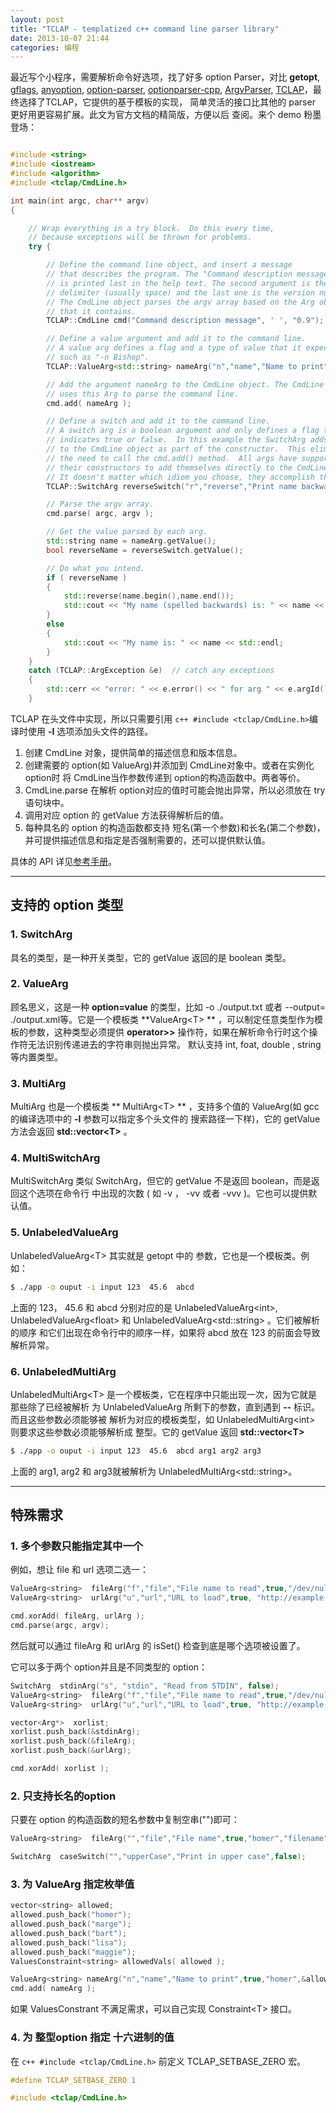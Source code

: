 ```yaml
---
layout: post
title: "TCLAP - templatized c++ command line parser library"
date: 2013-10-07 21:44
categories: 编程
---
```


最近写个小程序，需要解析命令好选项，找了好多 option Parser，对比
**getopt**,
[gflags](http://code.google.com/p/gflags/), [anyoption](http://www.hackorama.com/anyoption/),
[option-parser](https://github.com/weisslj/cpp-optparse), [optionparser-cpp](https://gitorious.org/optionparser-cpp#more),
[ArgvParser](http://mih.voxindeserto.de/argvparser.html#example),
[TCLAP](http://tclap.sourceforge.net/)，最终选择了TCLAP，它提供的基于模板的实现，
简单灵活的接口比其他的 parser 更好用更容易扩展。此文为官方文档的精简版，方便以后
查阅。来个 demo 粉墨登场：  

<!-- more -->

```cpp

#include <string>
#include <iostream>
#include <algorithm>
#include <tclap/CmdLine.h>

int main(int argc, char** argv)
{

    // Wrap everything in a try block.  Do this every time,
    // because exceptions will be thrown for problems.
    try {  

        // Define the command line object, and insert a message
        // that describes the program. The "Command description message"
        // is printed last in the help text. The second argument is the
        // delimiter (usually space) and the last one is the version number.
        // The CmdLine object parses the argv array based on the Arg objects
        // that it contains.
        TCLAP::CmdLine cmd("Command description message", ' ', "0.9");

        // Define a value argument and add it to the command line.
        // A value arg defines a flag and a type of value that it expects,
        // such as "-n Bishop".
        TCLAP::ValueArg<std::string> nameArg("n","name","Name to print",true,"homer","string");

        // Add the argument nameArg to the CmdLine object. The CmdLine object
        // uses this Arg to parse the command line.
        cmd.add( nameArg );

        // Define a switch and add it to the command line.
        // A switch arg is a boolean argument and only defines a flag that
        // indicates true or false.  In this example the SwitchArg adds itself
        // to the CmdLine object as part of the constructor.  This eliminates
        // the need to call the cmd.add() method.  All args have support in
        // their constructors to add themselves directly to the CmdLine object.
        // It doesn't matter which idiom you choose, they accomplish the same thing.
        TCLAP::SwitchArg reverseSwitch("r","reverse","Print name backwards", cmd, false);

        // Parse the argv array.
        cmd.parse( argc, argv );

        // Get the value parsed by each arg.
        std::string name = nameArg.getValue();
        bool reverseName = reverseSwitch.getValue();

        // Do what you intend.
        if ( reverseName )
        {
            std::reverse(name.begin(),name.end());
            std::cout << "My name (spelled backwards) is: " << name << std::endl;
        }
        else
        {
            std::cout << "My name is: " << name << std::endl;
        }
    }
    catch (TCLAP::ArgException &e)  // catch any exceptions
    {
        std::cerr << "error: " << e.error() << " for arg " << e.argId() << std::endl; }
    }

```

TCLAP 在头文件中实现，所以只需要引用 `c++ #include <tclap/CmdLine.h>`编译时使用
 **-I** 选项添加头文件的路径。

1. 创建 CmdLine 对象，提供简单的描述信息和版本信息。
2. 创建需要的 option(如 ValueArg)并添加到 CmdLine对象中。或者在实例化 option时
将 CmdLine当作参数传递到 option的构造函数中。两者等价。
3. CmdLine.parse 在解析 option对应的值时可能会抛出异常，所以必须放在 try 语句块中。
4. 调用对应 option 的 getValue 方法获得解析后的值。
5. 每种具名的 option 的构造函数都支持 短名(第一个参数)和长名(第二个参数)，
并可提供描述信息和指定是否强制需要的，还可以提供默认值。

具体的 API 详见[参考手册](http://tclap.sourceforge.net/html/annotated.html)。

------


## 支持的 option 类型 ##

### 1. SwitchArg ###

具名的类型，是一种开关类型，它的 getValue 返回的是 boolean 类型。

### 2. ValueArg ###

顾名思义，这是一种 **option=value** 的类型，比如 -o ./output.txt 或者 --output=
./output.xml等。它是一个模板类 **ValueArg\<T> ** ，可以制定任意类型作为模板的参数，这种类型必须提供
 **operator>>** 操作符，如果在解析命令行时这个操作符无法识别传递进去的字符串则抛出异常。
默认支持 int, foat, double , string等内置类型。

### 3. MultiArg ###

MultiArg 也是一个模板类 ** MultiArg\<T> ** ，支持多个值的 ValueArg(如 gcc 的编译选项中的 **-I** 参数可以指定多个头文件的
搜索路径一下样)，它的 getValue 方法会返回 **std::vector\<T>** 。

### 4. MultiSwitchArg ###

MultiSwitchArg 类似 SwitchArg，但它的 getValue 不是返回 boolean，而是返回这个选项在命令行
中出现的次数 ( 如 -v ， -vv 或者 -vvv )。它也可以提供默认值。

### 5. UnlabeledValueArg ###

UnlabeledValueArg\<T> 其实就是 getopt 中的 参数，它也是一个模板类。例如：
```bash
$ ./app -o ouput -i input 123  45.6  abcd
```

上面的 123， 45.6 和 abcd 分别对应的是 UnlabeledValueArg\<int>,
UnlabeledValueArg\<float> 和 UnlabeledValueArg\<std::string> 。它们被解析的顺序
和它们出现在命令行中的顺序一样，如果将 abcd 放在 123 的前面会导致解析异常。

### 6. UnlabeledMultiArg ###

UnlabeledMultiArg\<T> 是一个模板类，它在程序中只能出现一次，因为它就是那些除了已经被解析
为 UnlabeledValueArg 所剩下的参数，直到遇到 **--** 标识。而且这些参数必须能够被
解析为对应的模板类型，如 UnlabeledMultiArg\<int> 则要求这些参数必须能够解析成
整型。它的 getValue 返回 **std::vector\<T>**

```bash
$ ./app -o ouput -i input 123  45.6  abcd arg1 arg2 arg3
```

上面的 arg1, arg2 和 arg3就被解析为 UnlabeledMultiArg\<std::string>。


------

## 特殊需求 ##

### 1. 多个参数只能指定其中一个 ###

例如，想让 file 和 url 选项二选一：

```cpp
ValueArg<string>  fileArg("f","file","File name to read",true,"/dev/null", "filename");
ValueArg<string>  urlArg("u","url","URL to load",true, "http://example.com", "URL");

cmd.xorAdd( fileArg, urlArg );
cmd.parse(argc, argv);
```

然后就可以通过 fileArg 和 urlArg 的 isSet() 检查到底是哪个选项被设置了。

它可以多于两个 option并且是不同类型的 option：   

```cpp
SwitchArg  stdinArg("s", "stdin", "Read from STDIN", false);
ValueArg<string>  fileArg("f","file","File name to read",true,"/dev/null", "filename");
ValueArg<string>  urlArg("u","url","URL to load",true, "http://example.com", "URL");

vector<Arg*>  xorlist;
xorlist.push_back(&stdinArg);
xorlist.push_back(&fileArg);
xorlist.push_back(&urlArg);

cmd.xorAdd( xorlist );
```

### 2. 只支持长名的option ###

只要在 option 的构造函数的短名参数中复制空串("")即可：
```cpp
ValueArg<string>  fileArg("","file","File name",true,"homer","filename");

SwitchArg  caseSwitch("","upperCase","Print in upper case",false);
```

### 3. 为 ValueArg 指定枚举值 ###
```cpp
vector<string> allowed;
allowed.push_back("homer");
allowed.push_back("marge");
allowed.push_back("bart");
allowed.push_back("lisa");
allowed.push_back("maggie");
ValuesConstraint<string> allowedVals( allowed );

ValueArg<string> nameArg("n","name","Name to print",true,"homer",&allowedVals);
cmd.add( nameArg );
```

如果 ValuesConstrant 不满足需求，可以自己实现 Constraint\<T> 接口。

### 4. 为 整型option 指定 十六进制的值 ###

在 `c++ #include <tclap/CmdLine.h>` 前定义 TCLAP_SETBASE_ZERO
宏。

```cpp
#define TCLAP_SETBASE_ZERO 1

#include <tclap/CmdLine.h>
```

